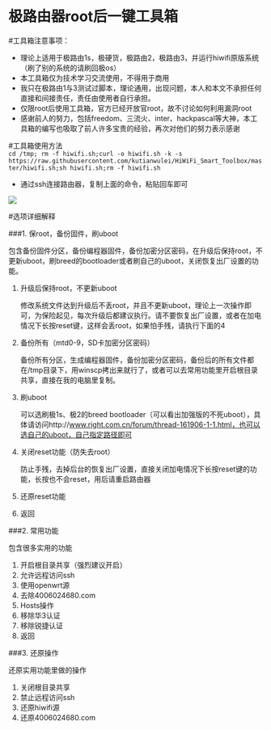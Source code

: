 # 极路由器root后一键工具箱

#工具箱注意事项：
* 理论上适用于极路由1s，极硬货，极路由2，极路由3，并运行hiwifi原版系统（刷了别的系统的请刷回极os）
* 本工具箱仅为技术学习交流使用，不得用于商用
* 我只在极路由1与3测试过脚本，理论通用，出现问题，本人和本文不承担任何直接和间接责任，责任由使用者自行承担。
* 仅限root后使用工具箱，官方已经开放官root，故不讨论如何利用漏洞root
* 感谢前人的努力，包括freedom、三流火、inter、hackpascal等大神，本工具箱的编写也吸取了前人许多宝贵的经验，再次对他们的努力表示感谢

#工具箱使用方法  
`cd /tmp; rm -f hiwifi.sh;curl -o hiwifi.sh -k -s https://raw.githubusercontent.com/kutianwulei/HiWiFi_Smart_Toolbox/master/hiwifi.sh;sh hiwifi.sh;rm -f hiwifi.sh`
* 通过ssh连接路由器，复制上面的命令，粘贴回车即可

![](./guide/toolbox.png)

#选项详细解释

###1. 保root，备份固件，刷uboot

包含备份固件分区，备份编程器固件，备份加密分区密码，在升级后保持root，不更新uboot，刷breed的bootloader或者刷自己的uboot，关闭恢复出厂设置的功能。

1. 升级后保持root，不更新uboot
	
	修改系统文件达到升级后不丢root，并且不更新uboot，理论上一次操作即可，为保险起见，每次升级后都建议执行。请不要恢复出厂设置，或者在加电情况下长按reset键，这样会丢root，如果怕手残，请执行下面的4
2. 备份所有（mtd0-9，SD卡加密分区密码）

	备份所有分区，生成编程器固件，备份加密分区密码，备份后的所有文件都在/tmp目录下，用winscp拷出来就行了，或者可以去常用功能里开启根目录共享，直接在我的电脑里复制。
3. 刷uboot
	
	可以选刷极1s、极2的breed bootloader（可以看出加强版的不死uboot），具体请访问http://www.right.com.cn/forum/thread-161906-1-1.html，也可以选自己的uboot，自己指定路径即可
4. 关闭reset功能（防失去root）
		
	防止手残，去掉后台的恢复出厂设置，直接关闭加电情况下长按reset键的功能，长按也不会reset，用后请重启路由器
5. 还原reset功能
0. 返回

###2. 常用功能
	
包含很多实用的功能

1. 开启根目录共享（强烈建议开启）
2. 允许远程访问ssh
3. 使用openwrt源
4. 去除4006024680.com
5. Hosts操作
6. 移除华3认证
7. 移除锐捷认证
0. 返回

###3. 还原操作

还原实用功能里做的操作

1. 关闭根目录共享
2. 禁止远程访问ssh
3. 还原hiwifi源
4. 还原4006024680.com
